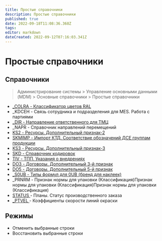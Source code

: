```yaml
---
title: Простые справочники
description: Простые справочники
published: true
date: 2022-09-18T11:08:36.368Z
tags: 
editor: markdown
dateCreated: 2022-09-12T07:16:03.341Z
---
```


# Простые справочники

## Справочники

>Администрирование системы > Управление основными данными (MDM) > Основные справочники > Простые справочники

* [\_COLRA - Классификатор цветов RAL](\_colra.md)
* \_KDCEH - Связь сотрудника и подразделения для MES. Работа с партиями
* [\_DIR - Направление ответственного для ТМЦ](\_dir.md)
* \_NAPR - Справочник направлений перемещений
* [KS2 - Ресурсы. Дополнительный признак-2](ks2.md)
* [SKMIMP - Импорт КТД. Соответствие обозначений ДСЕ группам продукции](skmimp.md)
* [KS3 - Ресурсы. Дополнительный признак-3](ks3.md)
* [SKD - Справочник кодировок](skd.md)
* [TIV - ТПП. Указания о внедрениях](tiv.md)
* [DO3 - Договоры. Дополнительный 3-й признак](do3.md)
* [DO5 - Договоры. Дополнительный 5-й признак](do5.md)
* [\_S0UB - Типы формул для 0UB (бренд для наклеек)](\_s0ub.md)
* \_PRNRM - Признак нормы для упаковки (Классификация)Признак нормы для упаковки (Классификация)Признак нормы для упаковки (Классификация)
* [STATUS ](status.md)- Планы. Статус производственного заказа
* [_PTVEL ](_PTVEL.md)- Коэффициенты скорости линий окраски

## Режимы

* Отменить выбранные строки
* Восстановить выбранные строки

